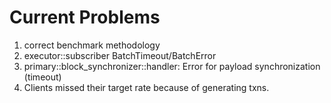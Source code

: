 # Current Problems
1. correct benchmark methodology
2. executor::subscriber BatchTimeout/BatchError
3. primary::block_synchronizer::handler: Error for payload synchronization (timeout)
4. Clients missed their target rate because of generating txns.
